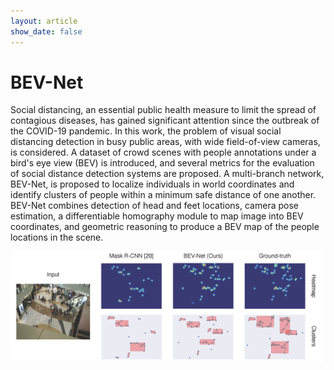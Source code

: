 ```yaml
---
layout: article
show_date: false
---
```


# BEV-Net

Social distancing, an essential public health measure to limit the spread of contagious diseases, has gained significant attention since the outbreak of the COVID-19 pandemic. In this work, the problem of visual social distancing detection in busy public areas, with wide field-of-view cameras, is considered. A dataset of crowd scenes with people annotations under a bird's eye view (BEV) is introduced, and several metrics for the evaluation of social distance detection systems are proposed. A multi-branch network, BEV-Net, is proposed to localize individuals in world coordinates and identify clusters of people within a minimum safe distance of one another. BEV-Net combines detection of head and feet locations, camera pose estimation,  a differentiable homography module to map image into BEV coordinates, and geometric reasoning to produce a BEV map of the people locations in the scene. 

<img src="/assets/images/bevnet/teaser.png" width=500 class="session img">
